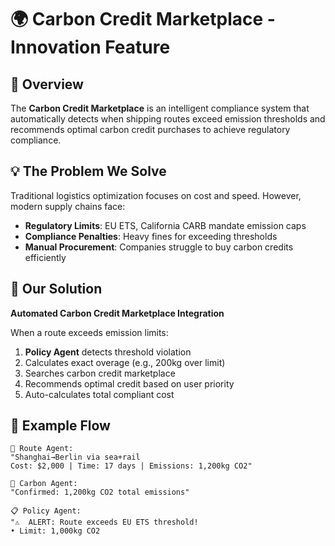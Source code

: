 # 🌍 Carbon Credit Marketplace - Innovation Feature

## 🎯 Overview

The **Carbon Credit Marketplace** is an intelligent compliance system that automatically detects when shipping routes exceed emission thresholds and recommends optimal carbon credit purchases to achieve regulatory compliance.

## 💡 The Problem We Solve

Traditional logistics optimization focuses on cost and speed. However, modern supply chains face:
- **Regulatory Limits**: EU ETS, California CARB mandate emission caps
- **Compliance Penalties**: Heavy fines for exceeding thresholds
- **Manual Procurement**: Companies struggle to buy carbon credits efficiently

## 🚀 Our Solution

**Automated Carbon Credit Marketplace Integration**

When a route exceeds emission limits:
1. **Policy Agent** detects threshold violation
2. Calculates exact overage (e.g., 200kg over limit)
3. Searches carbon credit marketplace
4. Recommends optimal credit based on user priority
5. Auto-calculates total compliant cost

## 🔄 Example Flow

```
🚚 Route Agent:
"Shanghai→Berlin via sea+rail
Cost: $2,000 | Time: 17 days | Emissions: 1,200kg CO2"

🌱 Carbon Agent:
"Confirmed: 1,200kg CO2 total emissions"

📋 Policy Agent:
"⚠️  ALERT: Route exceeds EU ETS threshold!
• Limit: 1,000kg CO2